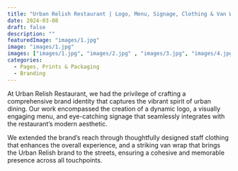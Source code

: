 ```yaml
---
title: "Urban Relish Restaurant | Logo, Menu, Signage, Clothing & Van Wrap Designs"
date: 2024-03-08
draft: false
description: ""
featuredImage: "images/1.jpg"
image: "images/1.jpg"
images: ["images/1.jpg", "images/2.jpg" , "images/3.jpg", "images/4.jpg" , "images/5.jpg", "images/6.jpg" , "images/7.jpg"]
categories:
  - Pages, Prints & Packaging
  - Branding
---
```


At Urban Relish Restaurant, we had the privilege of crafting a comprehensive brand identity that captures the vibrant spirit of urban dining. Our work encompassed the creation of a dynamic logo, a visually engaging menu, and eye-catching signage that seamlessly integrates with the restaurant’s modern aesthetic.

We extended the brand’s reach through thoughtfully designed staff clothing that enhances the overall experience, and a striking van wrap that brings the Urban Relish brand to the streets, ensuring a cohesive and memorable presence across all touchpoints.

